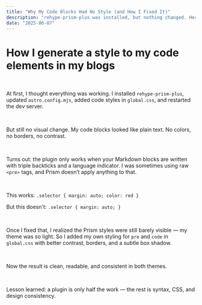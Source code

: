 ```yaml
---
title: "Why My Code Blocks Had No Style (and How I Fixed It)"
description: "rehype-prism-plus was installed, but nothing changed. Here’s why — and what finally worked."
date: "2025-06-07"
---
```


# How I generate a style to my code elements in my blogs

&nbsp;

At first, I thought everything was working. I installed `rehype-prism-plus`, updated `astro.config.mjs`, added code styles in `global.css`, and restarted the dev server.

&nbsp;

But still no visual change. My code blocks looked like plain text. No colors, no borders, no contrast.

&nbsp;

Turns out: the plugin only works when your Markdown blocks are written with triple backticks and a language indicator. I was sometimes using raw `<pre>` tags, and Prism doesn’t apply anything to that.

&nbsp;

This works: `.selector { margin: auto; color: red }`

But this doesn't: `.selector { margin: auto; }`

&nbsp;

Once I fixed that, I realized the Prism styles were still barely visible — my theme was so light. So I added my own styling for `pre` and `code` in `global.css` with better contrast, borders, and a subtle box shadow.

&nbsp;

Now the result is clean, readable, and consistent in both themes.

&nbsp;

Lesson learned: a plugin is only half the work — the rest is syntax, CSS, and design consistency.

